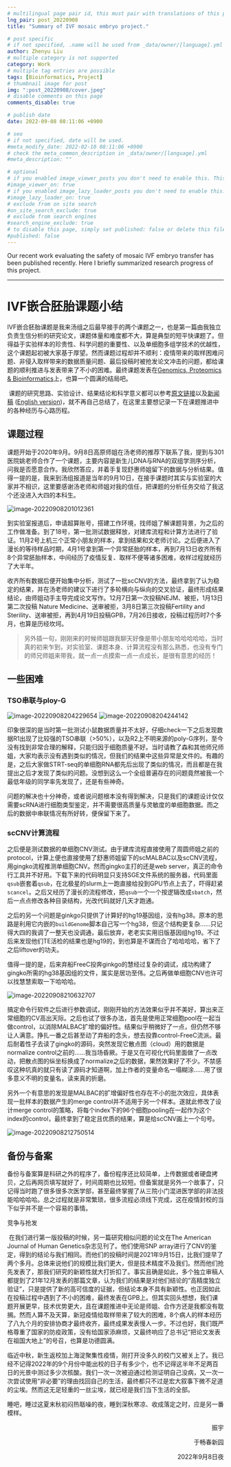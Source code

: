 ```yaml
---
# multilingual page pair id, this must pair with translations of this page. (This name must be unique)
lng_pair: post_20220908
title: "Summary of IVF mosaic embryo project."

# post specific
# if not specified, .name will be used from _data/owner/[language].yml
author: Zhenyu Liu
# multiple category is not supported
category: Work
# multiple tag entries are possible
tags: [Bioinformatics, Project]
# thumbnail image for post
img: ":post_20220908/cover.jpeg"
# disable comments on this page
comments_disable: true

# publish date
date: 2022-09-08 08:11:06 +0900

# seo
# if not specified, date will be used.
#meta_modify_date: 2022-02-10 08:11:06 +0900
# check the meta_common_description in _data/owner/[language].yml
#meta_description: ""

# optional
# if you enabled image_viewer_posts you don't need to enable this. This is only if image_viewer_posts = false
#image_viewer_on: true
# if you enabled image_lazy_loader_posts you don't need to enable this. This is only if image_lazy_loader_posts = false
#image_lazy_loader_on: true
# exclude from on site search
#on_site_search_exclude: true
# exclude from search engines
#search_engine_exclude: true
# to disable this page, simply set published: false or delete this file
#published: false
---
```


<!-- outline-start -->

Our recent work evaluating the safety of mosaic IVF embryo transfer has been published recently. Here I briefly summarized research progress of this project.

<!-- outline-end -->

---

# IVF嵌合胚胎课题小结

​		IVF嵌合胚胎课题是我来汤组之后最早接手的两个课题之一，也是第一篇由我独立负责生信分析的研究论文，课题体量和难度都不大，算是典型的短平快课题了。但得益于实验样本的珍贵性、科学问题的重要性、以及单细胞多组学技术的优越性，这个课题起初被大家基于厚望。然而课题过程却并不顺利：疫情带来的取样困难问题、非侵入取样带来的数据质量问题、最后投稿时被抢发论文冲击的问题，都给课题的顺利推进与发表带来了不小的困难。最终课题发表在[Genomics, Proteomics & Bioinformatics](https://www.sciencedirect.com/journal/genomics-proteomics-and-bioinformatics)上，也算一个圆满的结局吧。

​		课题的研究思路、实验设计、结果结论和科学意义都可以参考[原文链接](https://www.sciencedirect.com/science/article/pii/S1672022922000882)以及[新闻稿](https://news.pku.edu.cn/jxky/5ba14dbf1ff4407db5fbe03038dcf19f.htm) ([English version](https://biopic.pku.edu.cn/en/newscenter/scientificupdates/525120.htm))，就不再自己总结了，在这里主要想记录一下在课题推进中的各种经历与心路历程。

## 课题过程

​		课题开始于2020年9月。9月8日高原师姐在汤老师的推荐下联系了我，提到与301医院姚老师合作了一个课题，主要内容是新生儿DNA与RNA的双组学测序分析，问我是否愿意合作。我欣然答应，并着手复现舒惠师姐留下的数据与分析结果。值得一提的是，我来到汤组报道是当年的9月10日，在接手课题时其实与实验室的大家并不相识，这里要感谢汤老师和师姐对我的信任，把课题的分析任务交给了我这个还没进入大四的本科生。

<img src="https://raw.githubusercontent.com/liuzhenyu-yyy/liuzhenyu-yyy.github.io/main/assets/img/posts/post_20220908/image-20220908201012361.png" alt="image-20220908201012361"   >


​		到实验室报道后，申请超算账号，搭建工作环境，找师姐了解课题背景，为之后的工作做准备。到了18号，第一批测试数据释放，对建库流程和计算方法进行了验证。11月2号上机三个正常小朋友的样本，拿到结果和文老师讨论。之后便进入了漫长的等待样品时期，4月1号拿到第一个异常胚胎的样本，再到7月13日收齐所有8个异常胚胎样本，中间经历了疫情反复、取样不便等诸多困难，收样过程就经历了大半年。

​		收齐所有数据后便开始集中分析，测试了一批scCNV的方法，最终拿到了认为稳定的结果，并在汤老师的建议下进行了多轮横向与纵向的交叉验证，最终形成结果结论，由师姐动手主导完成论文写作。12月7日第一次投稿NEJM、被拒，1月13日第二次投稿 Nature Medicine、送审被拒，3月8日第三次投稿Fertility and Sterility、送审被拒，再到4月19日投稿GPB，7月26日接收，投稿过程历时7个多月，也算是历经坎坷。

> 另外插一句，刚刚来的时候师姐跟我聊天好像是带小朋友哈哈哈哈哈，当时真的初来乍到，对实验室、课题本身、计算流程没有那么熟悉，也没有专门的师兄师姐来带我，就一点一点摸索一点一点成长，是很有意思的经历！



## 一些困难

### TSO串联与ploy-G
<img src="https://raw.githubusercontent.com/liuzhenyu-yyy/liuzhenyu-yyy.github.io/main/assets/img/posts/post_20220908/image-20220908204229654.png" alt="image-20220908204229654"   >

<img src="https://raw.githubusercontent.com/liuzhenyu-yyy/liuzhenyu-yyy.github.io/main/assets/img/posts/post_20220908/image-20220908204244142.png" alt="image-20220908204244142"   >

印象很深的是当时第一批测试小鼠数据质量并不太好，仔细check一下之后发现数据R1出现了比较强的TSO串联（>50%），以及R2上不明来源的poly-G序列，至今没有找到非常合理的解释，只能归因于细胞质量不好。当时请教了森和其他师兄师姐，大家均表示没有遇到类似的情况，但我们的结果中这些异常是文件的。有趣的是，之后大家做STRT-seq的单细胞RNA都先后出现了类似的情况，而且都是在我提出之后才发现了类似的问题。没想到这么一个全组普遍存在的问题竟然被我一个最低年级的同学率先发现了，还是有些神奇。

问题的解决也十分神奇，或者说问题根本没有得到解决，只是我们的课题设计仅仅需要scRNA进行细胞类型鉴定，并不需要很高质量与灵敏度的单细胞数据。而之后的数据中串联情况有所好转，便保留下来了。

### scCNV计算流程

​		之后便是测试数据的单细胞CNV测试。由于建库流程直接使用了周圆师姐之前的protocol，计算上便也直接使用了舒惠师姐留下的scMALBAC以及scCNV流程，用gingko流程推测单细胞CNV。然而gingko主打的还是web server，真正的命令行工具并不好用。下载下来的代码明显只支持SGE文件系统的服务器，代码里面`qsub`嵌套着`qsub`，在北极星的slurm上一跑直接给投到GPU节点上去了，吓得赶紧`scancel`。之后又经历了漫长的流程修改，把`qsub`一个一个按逻辑改成`sbatch`，然后一点点修改各种目录结构，光改代码就好几天才跑通。

​		之后的另一个问题是ginkgo只提供了计算好的hg19基因组，没有hg38。原本的思路是利用它内嵌的`buildGenome`脚本自己写一个hg38，但这个结构更复杂……只记得大四的我调了一整天也没调通，最后放弃，老老实实用旧版基因组hg19。不过后来发现他们TE活检的结果也是hg19的，到也算是不谋而合了哈哈哈哈，省下了之后liftover的功夫。

​		值得一提的是，后来弃船FreeC投奔ginkgo的慧经过复杂的调试，成功构建了gingko所需的hg38基因组的文件，属实是居功至伟。之后再做单细胞CNV也许可以找慧慧索取一下哈哈哈。

<img src="https://raw.githubusercontent.com/liuzhenyu-yyy/liuzhenyu-yyy.github.io/main/assets/img/posts/post_20220908/image-20220908210632707.png" alt="image-20220908210632707"   >


​		搞定命令行软件之后进行参数调试，刚刚开始的方法效果似乎并不美好，算出来正常细胞的CV高出天际。之后也试了很多办法，首先是使用正常细胞pool在一起当做control，以消除MALBAC扩增的偏好性。结果似乎稍微好了一点，但仍然不够让人满意。挣扎一番之后甚至动了弃船的念头，想去投靠control-FreeC流派。最后耐着性子去读了gingko的源码，突然发现它散点图（cloud）用的数据是normalize control之前的……我当场昏厥。于是又在可视化代码里面做了一点改动，把散点图的纵坐标换成了normalize之后的数据，果然效果好了不少。不禁感叹这种坑真的就只有读了源码才知道啊，加上作者的变量命名一塌糊涂……用了很多意义不明的变量名，读来真的折磨。

​		另外一个有意思的发现是MALBAC的扩增偏好性也存在不小的批次效应，具体表现一批样本的数据产生的merge control并不适用于另一个样本。遂就此修改了设计merge control的策略，将每个index下的96个细胞pooling在一起作为这个index的control，最终拿到了稳定且优质的结果，算是给scCNV画上一个句号。

<img src="https://raw.githubusercontent.com/liuzhenyu-yyy/liuzhenyu-yyy.github.io/main/assets/img/posts/post_20220908/image-20220908212750514.png" alt="image-20220908212750514"   >

## 备份与备案

​		备份与备案算是科研之外的程序了，备份程序还比较简单，上传数据或者硬盘拷贝，之后再网页填写就好了，时间周期也比较短。但备案就是另外一个故事了，只记得当时跑了很多很多次医学部，甚至最终掌握了从三院小门混进医学部的非法技能哈哈哈哈。总之过程就是非常繁琐，很多流程必须线下完成，这在疫情封校的当下似乎并不是一个容易的事情。

竞争与抢发

​		在我们进行第一版投稿的时候，另一篇研究相似问题的论文在The American Journal of Human Genetics杂志见刊了。他们使用SNP array进行了CNV的鉴定，得到的结论与我们相同。而他们的投稿时间是2021年9月15日，比我们提早了两个多月。总体来说他们的规模比我们更大，但是技术精度不及我们。然而他们抢先发表了，那我们研究的新颖性就大打折扣了。事实且确是如此，多个独立审稿人都提到了21年12月发表的那篇文章，认为我们的结果是对他们结论的“高精度独立验证”，只是提供了新的高可信度的证据，但结论本身不具有新颖性。也正因如此在投稿过程中遇到了不小的困难，最终发表在GPB上。但其实回头想想，我们课题开展更早，技术优势更大，且在课题推进中无论是师姐、合作方还是我都没有耽搁。然而人算不及天算，新冠疫情给取样带来了较大的困难，8个病人的样本经历了八九个月的安排协商才最终收齐，最终成果发表慢人一步。不过也好，我们既严格尊重了国家的防疫政策，没有给国家添麻烦，又最终响应了总书记“把论文发表在祖国大地上”的号召，也算是功德圆满。



​		临近中秋，新生返校加上海淀聚集性疫情，刚打开没多久的校门又被关上了。我已经不记得2022年的9个月份中能出校的日子有多少个，也不记得这半年不足两百日的光景中测过多少次核酸。我们一次一次被迫通过检测证明自己没病，又一次一次尝试使用“非必要”的理由找回自己的生活，最终都只不过是宏大叙事下微不足道的尘埃。然而这无足轻重的一丝尘埃，就已经是我们当下生活的全部。

​		睡吧，睡过这夏末秋初闷热聒噪的夜，睡到深秋寒凉、收成落定之时，应是另一番模样。

  <p align="right">振宇</p>

  <p align="right">于畅春新园</p>

  <p align="right">2022年9月8日夜</p>
